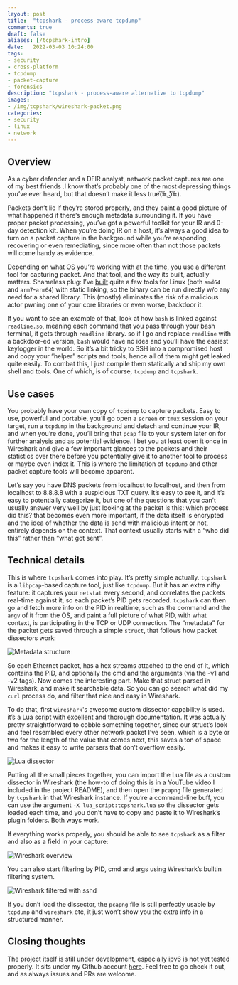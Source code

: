 ```yaml
---
layout: post
title:  "tcpshark - process-aware tcpdump"
comments: true
draft: false
aliases: [/tcpshark-intro]
date:   2022-03-03 10:24:00
tags:
- security
- cross-platform
- tcpdump
- packet-capture
- forensics
description: "tcpshark - process-aware alternative to tcpdump"
images:
- /img/tcpshark/wireshark-packet.png
categories:
- security
- linux
- network
--- 
```


## Overview

As a cyber defender and a DFIR analyst, network packet captures are one of my best friends .I know that’s probably one of the most depressing things you’ve ever heard, but that doesn’t make it less true(͠≖ ͜ʖ͠≖).

Packets don’t lie if they’re stored properly, and they paint a good picture of what happened if there’s enough metadata surrounding it. If you have proper packet processing, you’ve got a powerful toolkit for your IR and 0-day detection kit. When you’re doing IR on a host, it’s always a good idea to turn on a packet capture in the background while you’re responding, recovering or even remediating, since more often than not those packets will come handy as evidence.

Depending on what OS you’re working with at the time, you use a different tool for capturing packet. And that tool, and the way its built, actually matters. Shameless plug: I’ve [built](https://www.github.com/mosajjal/binary-tools) quite a few tools for Linux (both `amd64` and `arm7`-`arm64`) with static linking, so the binary can be run directly w/o any need for a shared library. This (mostly) eliminates the risk of a malicious actor pwning one of your core libraries or even worse, backdoor it.

If you want to see an example of that, look at how `bash` is linked against `readline.so`, meaning each command that you pass through your bash terminal, it gets through `readline` library. so if I go and replace `readline` with a backdoor-ed version, `bash` would have no idea and you’ll have the easiest keylogger in the world. So it’s a bit tricky to SSH into a compromised host and copy your “helper” scripts and tools, hence all of them might get leaked quite easily. To combat this, I just compile them statically and ship my own shell and tools. One of which, is of course, `tcpdump` and `tcpshark`.

## Use cases

You probably have your own copy of `tcpdump` to capture packets. Easy to use, powerful and portable. you’ll go open a `screen`  or `tmux` session on your target, run a `tcpdump` in the background and detach and continue your IR, and when you’re done, you’ll bring that `pcap` file to your system later on for further analysis and as potential evidence. I bet you at least open it once in Wireshark and give a few important glances to the packets and their statistics over there before you potentially give it to another tool to process or maybe even index it.  This is where the limitation of `tcpdump` and other packet capture tools will become apparent.

Let’s say you have DNS packets from localhost to localhost, and then from localhost to 8.8.8.8 with a suspicious TXT query. It’s easy to see it, and it’s easy to potentially categorize it, but one of the questions that you can’t usually answer very well by just looking at the packet is this: which process did this? that becomes even more important, if the data itself is encrypted and the idea of whether the data is send with malicious intent or not, entirely depends on the context. That context usually starts with a “who did this” rather than “what got sent”.

## Technical details

This is where `tcpshark` comes into play. It’s pretty simple actually. `tcpshark` is a `libpcap`-based capture tool, just like `tcpdump`. But it has an extra nifty feature: it captures your `netstat` every second, and correlates the packets real-time against it, so each packet’s PID gets recorded. `tcpshark` can then go and fetch more info on the PID in realtime, such as the command and the `argv` of it from the OS, and paint a full picture of what PID, with what context, is participating in the TCP or UDP connection. The “metadata” for the packet gets saved through a simple `struct`, that follows how packet dissectors work:

![Metadata structure](/img/tcpshark/metadata-struct.png)

So each Ethernet packet, has a hex streams attached to the end of it, which contains the PID, and optionally the cmd and the arguments  (via the -v1 and -v2 tags). Now comes the interesting part. Make that struct parsed in Wireshark, and make it searchable data. So you can go search what did my `curl` process do, and filter that nice and easy in Wireshark.

To do that, first `wireshark`'s awesome custom dissector capability is used. it’s a Lua script with excellent and thorough documentation. It was actually pretty straightforward to cobble something together, since our struct’s look and feel resembled every other network packet I’ve seen, which is a byte or two for the length of the value that comes next, this saves a ton of space and makes it easy to write parsers that don’t overflow easily.

![Lua dissector](/img/tcpshark/lua-dissector.png)

Putting all the small pieces together, you can import the Lua file as a custom dissector in Wireshark (the how-to of doing this is in a YouTube video I included in the project README), and then open the `pcapng` file generated by `tcpshark` in that Wireshark instance. If you’re a command-line buff, you can use the argument `-X lua_script:tcpshark.lua`  so the dissector gets loaded each time, and you don’t have to copy and paste it to Wireshark’s plugin folders. Both ways work. 

If everything works properly, you should be able to see `tcpshark` as a filter and also as a field in your capture:

![Wireshark overview](/img/tcpshark/wireshark-overview.png)

You can also start filtering by PID, cmd and args using Wireshark’s builtin filtering system. 

![Wireshark filtered with sshd](/img/tcpshark/wireshark-sshd.png)

If you don’t load the dissector, the `pcapng` file is still perfectly usable by `tcpdump` and `wireshark` etc, it just won’t show you the extra info in a structured manner. 

## Closing thoughts

The project itself is still under development, especially ipv6 is not yet tested properly. It sits under my Github account [here](https://www.github.com/mosajjal/tcpshark). Feel free to go check it out, and as always issues and PRs are welcome.
